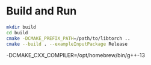 # Build and Run
```bash
mkdir build
cd build
cmake -DCMAKE_PREFIX_PATH=/path/to/libtorch ..
cmake --build . --exampleInputPackage Release
```
-DCMAKE_CXX_COMPILER=/opt/homebrew/bin/g++-13
